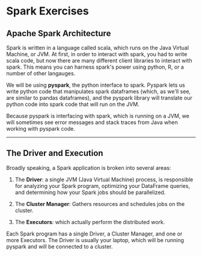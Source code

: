 # Spark Exercises

## Apache Spark Architecture
Spark is written in a language called scala, which runs on the Java Virtual Machine, or JVM. At first, in order to interact with spark, you had to write scala code, but now there are many different client libraries to interact with spark. This means you can harness spark's power using python, R, or a number of other langauges.

We will be using **pyspark**, the python interface to spark. Pyspark lets us write python code that manipulates spark dataframes (which, as we'll see, are similar to pandas dataframes), and the pyspark library will translate our python code into spark code that will run on the JVM.

Because pyspark is interfacing with spark, which is running on a JVM, we will sometimes see error messages and stack traces from Java when working with pyspark code.

***

## The Driver and Execution
Broadly speaking, a Spark application is broken into several areas:

1. The **Driver**: a single JVM (Java Virtual Machine) process, is responsible for analyzing your Spark program, optimizing your DataFrame queries, and determining how your Spark jobs should be parallelized.

2. The **Cluster Manager**: Gathers resources and schedules jobs on the cluster.

3. The **Executors**: which actually perform the distributed work.

Each Spark program has a single Driver, a Cluster Manager, and one or more Executors. The Driver is usually your laptop, which will be running pyspark and will be connected to a cluster.